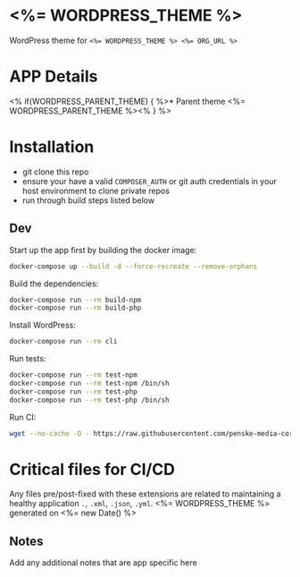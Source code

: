 # <%= WORDPRESS_THEME %>

WordPress theme for `<%= WORDPRESS_THEME %> <%= ORG_URL %>`

APP Details
=============
<% if(WORDPRESS_PARENT_THEME) { %>* Parent theme <%= WORDPRESS_PARENT_THEME %><% } %>

Installation
============
* git clone this repo
* ensure your have a valid `COMPOSER_AUTH` or git auth credentials in your host environment to clone private repos
* run through build steps listed below

Dev
-----
Start up the app first by building the docker image:
```sh
docker-compose up --build -d --force-recreate --remove-orphans
```

Build the dependencies:
```sh
docker-compose run --rm build-npm
docker-compose run --rm build-php
```

Install WordPress:
```sh
docker-compose run --rm cli
```

Run tests:
```sh
docker-compose run --rm test-npm
docker-compose run --rm test-npm /bin/sh
docker-compose run --rm test-php
docker-compose run --rm test-php /bin/sh
```

Run CI:
```sh
wget --no-cache -O - https://raw.githubusercontent.com/penske-media-corp/alpine-wordpress/master/_ss/global/_ss-ci.sh | sh
```

Critical files for CI/CD
=============
Any files pre/post-fixed with these extensions are related to maintaining a healthy application `.`, `.xml`, `.json`, `.yml`.
<%= WORDPRESS_THEME %> generated on <%= new Date() %>

Notes
-----
Add any additional notes that are app specific here
